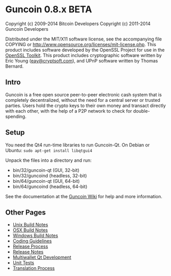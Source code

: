 Guncoin 0.8.x BETA
====================

Copyright (c) 2009-2014 Bitcoin Developers
Copyright (c) 2011-2014 Guncoin Developers

Distributed under the MIT/X11 software license, see the accompanying
file COPYING or http://www.opensource.org/licenses/mit-license.php.
This product includes software developed by the OpenSSL Project for use in the [OpenSSL Toolkit](http://www.openssl.org/). This product includes
cryptographic software written by Eric Young ([eay@cryptsoft.com](mailto:eay@cryptsoft.com)), and UPnP software written by Thomas Bernard.


Intro
---------------------
Guncoin is a free open source peer-to-peer electronic cash system that is
completely decentralized, without the need for a central server or trusted
parties.  Users hold the crypto keys to their own money and transact directly
with each other, with the help of a P2P network to check for double-spending.


Setup
---------------------
You need the Qt4 run-time libraries to run Guncoin-Qt. On Debian or Ubuntu:
	`sudo apt-get install libqtgui4`

Unpack the files into a directory and run:

- bin/32/guncoin-qt (GUI, 32-bit)
- bin/32/guncoind (headless, 32-bit)
- bin/64/guncoin-qt (GUI, 64-bit)
- bin/64/guncoind (headless, 64-bit)

See the documentation at the [Guncoin Wiki](http://guncoin.info)
for help and more information.


Other Pages
---------------------
- [Unix Build Notes](build-unix.md)
- [OSX Build Notes](build-osx.md)
- [Windows Build Notes](build-msw.md)
- [Coding Guidelines](coding.md)
- [Release Process](release-process.md)
- [Release Notes](release-notes.md)
- [Multiwallet Qt Development](multiwallet-qt.md)
- [Unit Tests](unit-tests.md)
- [Translation Process](translation_process.md)
